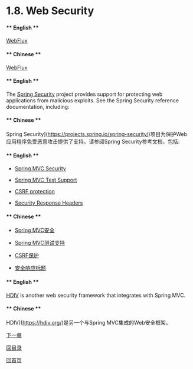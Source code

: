 # 1.8. Web Security

<!-- tabs:start -->

#### ** English **

[WebFlux](https://docs.spring.io/spring/docs/5.2.6.RELEASE/spring-framework-reference/web-reactive.html#webflux-web-security)
#### ** Chinese **

[WebFlux](https://docs.spring.io/spring/docs/5.2.6.RELEASE/spring-framework-reference/web-reactive.html#webflux-web-security)

<!-- tabs:end -->


<!-- tabs:start -->

#### ** English **

The [Spring Security](https://projects.spring.io/spring-security/) project provides support for protecting web applications from malicious exploits. See the Spring Security reference documentation, including:
#### ** Chinese **

Spring Security](https://projects.spring.io/spring-security/)项目为保护Web应用程序免受恶意攻击提供了支持。请参阅Spring Security参考文档，包括:

<!-- tabs:end -->


<!-- tabs:start -->

#### ** English **

- [Spring MVC Security](https://docs.spring.io/spring-security/site/docs/current/reference/html5/#mvc)

- [Spring MVC Test Support](https://docs.spring.io/spring-security/site/docs/current/reference/html5/#test-mockmvc)

- [CSRF protection](https://docs.spring.io/spring-security/site/docs/current/reference/html5/#csrf)

- [Security Response Headers](https://docs.spring.io/spring-security/site/docs/current/reference/html5/#headers)

#### ** Chinese **

- [Spring MVC安全](https://docs.spring.io/spring-security/site/docs/current/reference/html5/#mvc)

- [Spring MVC测试支持](https://docs.spring.io/spring-security/site/docs/current/reference/html5/#test-mockmvc)

- [CSRF保护](https://docs.spring.io/spring-security/site/docs/current/reference/html5/#csrf)

- [安全响应标题](https://docs.spring.io/spring-security/site/docs/current/reference/html5/#headers)


<!-- tabs:end -->

<!-- tabs:start -->

#### ** English **

[HDIV](https://hdiv.org/) is another web security framework that integrates with Spring MVC.
#### ** Chinese **

HDIV](https://hdiv.org/)是另一个与Spring MVC集成的Web安全框架。

<!-- tabs:end -->



[下一章](Spring-Framework-5.2.6.RELEASE/Web%20on%20Servlet%20Stack/1.9.%20HTTP%20Caching.md)


[回目录](Spring-Framework-5.2.6.RELEASE/summary.md)

[回首页](/README)
